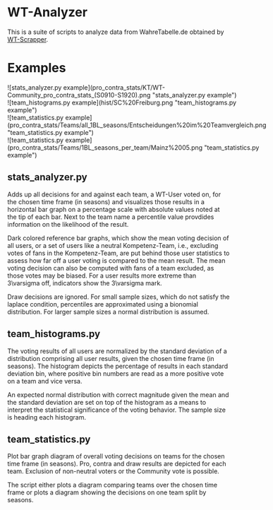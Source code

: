 # WT-Analyzer
This is a suite of scripts to analyze data from WahreTabelle.de obtained by [WT-Scrapper](https://github.com/wolkensichel/wt-scrapper).

# Examples
<div style="display: grid;">
<div>![stats_analyzer.py example](pro_contra_stats/KT/WT-Community_pro_contra_stats_(S0910-S1920).png "stats_analyzer.py example")</div>
<div>![team_histograms.py example](hist/SC%20Freiburg.png "team_histograms.py example")</div>
<div>![team_statistics.py example](pro_contra_stats/Teams/all_1BL_seasons/Entscheidungen%20im%20Teamvergleich.png "team_statistics.py example")</div>
<div>![team_statistics.py example](pro_contra_stats/Teams/1BL_seasons_per_team/Mainz%2005.png "team_statistics.py example")</div>
</div>

## stats_analyzer.py
Adds up all decisions for and against each team, a WT-User voted on, for the chosen time frame (in seasons) and visualizes those results in a horizontal bar graph on a percentage scale with absolute values noted at the tip of each bar. Next to the team name a percentile value provdides information on the likelihood of the result.

Dark colored reference bar graphs, which show the mean voting decision of all users, or a set of users like a neutral Kompetenz-Team, i.e., excluding votes of fans in the Kompetenz-Team, are put behind those user statistics to assess how far off a user voting is compared to the mean result. The mean voting decision can also be computed with fans of a team excluded, as those votes may be biased. For a user results more extreme than 3\varsigma off, indicators show the 3\varsigma mark.

Draw decisions are ignored. For small sample sizes, which do not satisfy the laplace condition, percentiles are approximated using a bionomial distribution. For larger sample sizes a normal distribution is assumed.


## team_histograms.py
The voting results of all users are normalized by the standard deviation of a distribution comprising all user results, given the chosen time frame (in seasons). The histogram depicts the percentage of results in each standard deviation bin, where positive bin numbers are read as a more positive vote on a team and vice versa.

An expected normal distribution with correct magnitude given the mean and the standard deviation are set on top of the histogram as a means to interpret the statistical significance of the voting behavior. The sample size is heading each histogram.


## team_statistics.py
Plot bar graph diagram of overall voting decisions on teams for the chosen time frame (in seasons). Pro, contra and draw results are depicted for each team. Exclusion of non-neutral voters or the Community vote is possible.

The script either plots a diagram comparing teams over the chosen time frame or plots a diagram showing the decisions on one team split by seasons.